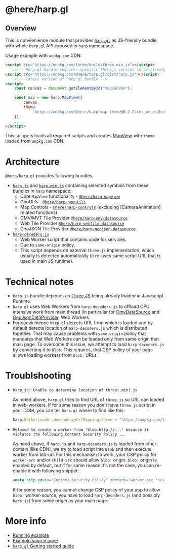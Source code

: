 # @here/harp.gl

## Overview

This is convienience module that provides [`harp.gl`](https://heremaps.github.io/harp.gl/doc/) as
JS-friendly bundle, with whole `harp.gl` API exposed in `harp` namespace.

Usage example with `unpkg.com` CDN:
```html
<script src="https://unpkg.com/three/build/three.min.js"></script>
    <!-- harp.gl bundle requires specific threejs version to be already loaded in runtime -->
<script src="https://unpkg.com/@here/harp.gl/dist/harp.js"></script>
    <!-- latest version of harp.gl bundle -->
<script>
    const canvas = document.getElementById("mapCanvas");

    const map = new harp.MapView({
        canvas,
        theme:
            "https://unpkg.com/@here/harp-map-theme@0.2.2/resources/berlin_tilezen_base.json"
    });
    ...
</script>
```

This snippets loads all required scripts and creates [MapView](https://heremaps.github.io/harp.gl/doc/classes/_here_harp_mapview.mapview.html)
with `theme` loaded from `unpkg.com` CDN.

# Architecture

`@here/harp.gl` provides following bundles:
 * [`harp.js`](https://unpkg.com/@here/harp.gl/dist/harp.js) and [`harp.min.js`](https://unpkg.com/@here/harp.gl/dist/harp.min.js) containing selected symbols from these
   bundles in `harp` namespace:
     * Core `MapView` functionality - [`@here/harp-mapview`](https://heremaps.github.io/harp.gl/doc/modules/_here_harp_mapview.html)
     * GeoUtils - [`@here/harp-geoutils`](https://heremaps.github.io/harp.gl/doc/modules/_here_harp_geoutils.html)
     * Map Controls - [`@here/harp-controls`](https://heremaps.github.io/harp.gl/doc/modules/_here_harp_map_controls.html) (excluding [CameraAnimation] related functions)
     * OMV/MVT Tile Provider [`@here/harp-omv-datasource`](https://heremaps.github.io/harp.gl/doc/modules/_here_harp_omv_datasource.html)
     * Web Tile Provider [`@here/harp-webtile-datasource`](https://heremaps.github.io/harp.gl/doc/modules/_here_harp_webtile_datasource.html)
     * GeoJSON Tile Provider [`@here/harp-geojson-datasource`](https://heremaps.github.io/harp.gl/doc/modules/_here_harp_geojson_datasource.html)
* [`harp-decoders.js`](https://unpkg.com/@here/harp.gl/dist/harp-decoders.js)
    * Web Worker script that contains code for services.
    * Due to `same-origin` policy,
    * This script depends on external `three.js` implementation, which usually is detected
      automatically (it re-uses same script URL that is used in main JS runtime).

# Technical notes

* `harp.js` bundle depends on [Three.JS](https://threejs.org/) being already loaded in Javascript
  Runtime.
* `harp.gl` uses Web Workers from `harp-decoders.js` to offload CPU intensive work from main thread
  (in particular for
  [OmvDataSource](https://heremaps.github.io/harp.gl/doc/classes/_here_harp_omv_datasource.omvdatasource.html) and
  [GeoJsonDataProvider](https://heremaps.github.io/harp.gl/doc/classes/_here_harp_geojson_datasource.geojsondataprovider.html).
    Web Workers.
* For convienience `harp.gl` detects URL from which is loaded and by default detects location of
  `harp-decoders.js` which is distributed together. That may cause problems with `same-origin`
  policy that mandates that Web Workers can be loaded only from same origin that main page.
  To overcome this issue, we attempt to load `harp-decoders.js` by converting it to `Blob`. This
  requires, that CSP policy of your page allows loading workers from `blob:` URLs.

# Troublshooting

 * `harp.js: Unable to determine location of three(.min).js`

    As noted above, `harp.gl` tries to find URL of `three.js` so URL can loaded in web-workers.
    If for some reason you don't have `three.js` script in your DOM, you can tell `harp.gl` where
    to find like this:
    ```javascript
    harp.WorkerLoader.dependencyUrlMapping.three = "https://unpkg.com/three/build/three.min.js"
    ```
 * `Refused to create a worker from 'blob:http://...' because it violates the following Content
    Security Policy ...`

    As noed above, if `harp.js` and `harp-decoders.js` is loaded from other domain (like CDN), we try
    to load script into `Blob` and then execute worker from blb-url. For this mechanism to work, your
    CSP policy for `worker-src` and/or `child-src` should allow `blob:` origin. `blob:` origin is
    enabled by default, but if for some reason it's not the case, you can re-enable it with
    following snippet:

    ```html
    <meta http-equiv="Content-Security-Policy" content="worker-src 'self' blob:">
    ```

    If for some reason, you cannot change CSP policy of your app to allow `blob:` worker-source, you
    have to load `harp-decoders.js` (and possibly `harp.js`) from _same origin_ as your main page.

# More info
* [Running example](https://heremaps.github.io/harp.gl/examples/#hello-js_bundle.html)
* [Example source code](https://heremaps.github.io/harp.gl/examples/src/hello-js_bundle.html)
* [`harp.gl` Getting started guide](https://github.com/heremaps/harp.gl/blob/master/docs/GettingStartedGuide.md)



